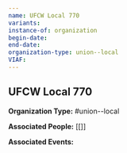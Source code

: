 ```yaml
---
name: UFCW Local 770
variants: 
instance-of: organization
begin-date: 
end-date: 
organization-type: union--local
VIAF: 
---
```

## UFCW Local 770

**Organization Type:** #union--local

**Associated People:** [[]]

**Associated Events:** 